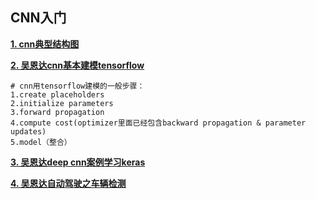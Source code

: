 ## CNN入门

[**1. cnn典型结构图**](1.CNN典型结构图/README.md)

[**2. 吴恩达cnn基本建模tensorflow**](2.foundations_of_cnn)

```
# cnn用tensorflow建模的一般步骤：
1.create placeholders
2.initialize parameters
3.forward propagation
4.compute cost(optimizer里面已经包含backward propagation & parameter updates)
5.model（整合）
```

[**3. 吴恩达deep cnn案例学习keras**](3.deep_cnn_case_study)

[**4. 吴恩达自动驾驶之车辆检测**](4.car_detection)

